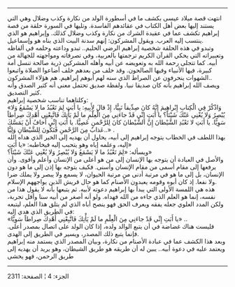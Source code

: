 ------------------------------------------------------------------------

انتهت قصة ميلاد عيسى بكشف ما في أسطورة الولد من نكارة وكذب وضلال وهي
التي يستند إليها بعض أهل الكتاب في عقائدهم الفاسدة. وتليها في السورة
حلقة من قصة إبراهيم تكشف عما في عقيدة الشرك من نكارة وكذب وضلال كذلك.
وإبراهيم هو الذي ينتسب إليه العرب. ويقول المشركون: إنهم سدنة البيت الذي
بناه هو وإسماعيل.  
وتبدو في هذه الحلقة شخصية إبراهيم الرضي الحليم.. تبدو وداعته وحلمه في
ألفاظه وتعبيراته التي يحكي القرآن الكريم ترجمتها بالعربية، وفي تصرفاته
ومواجهته للجهالة من أبيه. كما تتجلى رحمة الله به وتعويضه عن أبيه وأهله
المشركين ذرية صالحة تنسل أمة كبيرة، فيها الأنبياء وفيها الصالحون. وقد
خلف من بعدهم خلف أضاعوا الصلاة واتبعوا الشهوات ينحرفون عن الصراط الذي
سنه لهم أبوهم إبراهيم. هم هؤلاء المشركون..  
ويصف الله إبراهيم بأنه كان صديقا نبيا. ولفظة صديق تحتمل معنى أنه كثير
الصدق وأنه كثير التصديق.  
وكلتاهما تناسب شخصية إبراهيم:  
«وَاذْكُرْ فِي الْكِتابِ إِبْراهِيمَ إِنَّهُ كانَ صِدِّيقاً نَبِيًّا، إِذْ قالَ لِأَبِيهِ: يا أَبَتِ لِمَ
تَعْبُدُ ما لا يَسْمَعُ وَلا يُبْصِرُ وَلا يُغْنِي عَنْكَ شَيْئاً؟ يا أَبَتِ إِنِّي قَدْ جاءَنِي مِنَ الْعِلْمِ
ما لَمْ يَأْتِكَ فَاتَّبِعْنِي أَهْدِكَ صِراطاً سَوِيًّا. يا أَبَتِ لا تَعْبُدِ الشَّيْطانَ إِنَّ الشَّيْطانَ
كانَ لِلرَّحْمنِ عَصِيًّا. يا أَبَتِ إِنِّي أَخافُ أَنْ يَمَسَّكَ عَذابٌ مِنَ الرَّحْمنِ فَتَكُونَ لِلشَّيْطانِ
وَلِيًّا..» .  
بهذا اللطف في الخطاب يتوجه إبراهيم إلى أبيه، يحاول أن يهديه إلى الخير
الذي هداه الله إليه، وعلمه إياه وهو يتحبب إليه فيخاطبه: «يا أَبَتِ»  
ويسأله: «لِمَ تَعْبُدُ ما لا يَسْمَعُ وَلا يُبْصِرُ وَلا يُغْنِي عَنْكَ شَيْئاً؟»  
والأصل في العبادة أن يتوجه بها الإنسان إلى من هو أعلى من الإنسان وأعلم
وأقوى. وأن يرفعها إلى مقام أسمى من مقام الإنسان وأسنى. فكيف يتوجه بها
إذن إلى ما هو دون الإنسان، بل إلى ما هو في مرتبة أدنى من مرتبة الحيوان،
لا يسمع ولا يبصر ولا يملك ضرا ولا نفعا. إذ كان أبوه وقومه يعبدون الأصنام
كما هو حال قريش الذين يواجههم الإسلام.  
هذه هي اللمسة الأولى التي يبدأ بها إبراهيم دعوته لأبيه. ثم يتبعها بأنه
لا يقول هذا من نفسه، إنما هو العلم الذي جاءه من الله فهداه. ولو أنه أصغر
من أبيه سنا وأقل تجربة، ولكن المدد العلوي جعله يفقه ويعرف الحق فهو ينصح
أباه الذي لم يتلق هذا العلم، ليتبعه في الطريق الذي هدي إليه:  
«يا أَبَتِ إِنِّي قَدْ جاءَنِي مِنَ الْعِلْمِ ما لَمْ يَأْتِكَ فَاتَّبِعْنِي أَهْدِكَ صِراطاً سَوِيًّا» ..  
فليست هناك غضاضة في أن يتبع الوالد ولده، إذا كان الولد على اتصال بمصدر
أعلى. فإنما يتبع ذلك المصدر، ويسير في الطريق إلى الهدى.  
وبعد هذا الكشف عما في عبادة الأصنام من نكارة، وبيان المصدر الذي يستمد
منه إبراهيم ويعتمد عليه في دعوة أبيه.. يبين له أن طريقه هو طريق الشيطان،
وهو يريد أن يهديه إلى طريق الرحمن، فهو يخشى

------------------------------------------------------------------------

الجزء: 4 ¦ الصفحة: 2311
